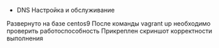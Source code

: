 - DNS Настройка и обслуживание

Развернуто на базе centos9
После команды vagrant up необходимо проверить работоспособность
Прикреплен скриншот корректности выполнения
